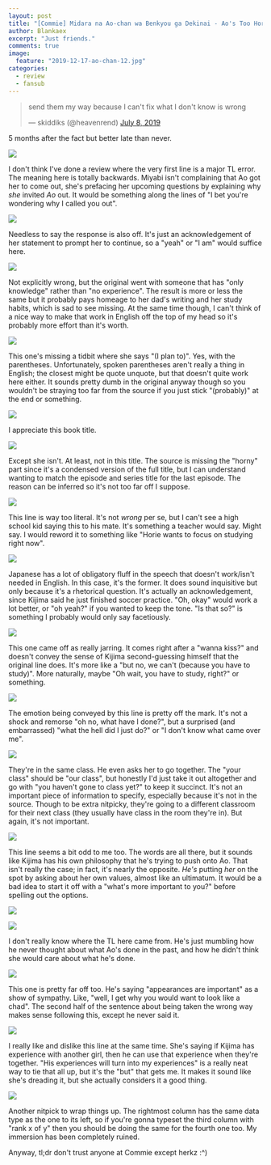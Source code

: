 ```yaml
---
layout: post
title: "[Commie] Midara na Ao-chan wa Benkyou ga Dekinai - Ao's Too Horny to Study - 12 [1469740F].mkv"
author: Blankaex
excerpt: "Just friends."
comments: true
image:
  feature: "2019-12-17-ao-chan-12.jpg"
categories:
  - review
  - fansub
---
```


<blockquote class="twitter-tweet tw-align-center"><p lang="en" dir="ltr">send them my way because I can&#39;t fix what I don&#39;t know is wrong</p>&mdash; skiddiks (@heavenrend) <a href="https://twitter.com/heavenrend/status/1148188884997685254?ref_src=twsrc%5Etfw">July 8, 2019</a></blockquote> <script async src="https://platform.twitter.com/widgets.js" charset="utf-8"></script>

5 months after the fact but better late than never.

![](https://i.imgur.com/DoJqMEO.png)

I don't think I've done a review where the very first line is a major TL error. The meaning here is totally backwards. Miyabi isn't complaining that Ao got her to come out, she's prefacing her upcoming questions by explaining why _she_ invited _Ao_ out. It would be something along the lines of "I bet you're wondering why I called you out".

![](https://i.imgur.com/uSOlSFC.png)

Needless to say the response is also off. It's just an acknowledgement of her statement to prompt her to continue, so a "yeah" or "I am" would suffice here.

![](https://i.imgur.com/YTX51TV.png)

Not explicitly wrong, but the original went with someone that has "only knowledge" rather than "no experience". The result is more or less the same but it probably pays homeage to her dad's writing and her study habits, which is sad to see missing. At the same time though, I can't think of a nice way to make that work in English off the top of my head so it's probably more effort than it's worth.

![](https://i.imgur.com/3Tb30Tl.png)

This one's missing a tidbit where she says "(I plan to)". Yes, with the parentheses. Unfortunately, spoken parentheses aren't really a thing in English; the closest might be quote unquote, but that doesn't quite work here either. It sounds pretty dumb in the original anyway though so you wouldn't be straying too far from the source if you just stick "(probably)" at the end or something.

![](https://i.imgur.com/He7ezBD.png)

I appreciate this book title.

![](https://i.imgur.com/B7Pb4L8.png)

Except she isn't. At least, not in this title. The source is missing the "horny" part since it's a condensed version of the full title, but I can understand wanting to match the episode and series title for the last episode. The reason can be inferred so it's not too far off I suppose.

![](https://i.imgur.com/2T9axiH.png)

This line is way too literal. It's not _wrong_ per se, but I can't see a high school kid saying this to his mate. It's something a teacher would say. Might say. I would reword it to something like "Horie wants to focus on studying right now".

![](https://i.imgur.com/IMeXflm.png)

Japanese has a lot of obligatory fluff in the speech that doesn't work/isn't needed in English. In this case, it's the former. It does sound inquisitive but only because it's a rhetorical question. It's actually an acknowledgement, since Kijima said he just finished soccer practice. "Oh, okay" would work a lot better, or "oh yeah?" if you wanted to keep the tone. "Is that so?" is something I probably would only say facetiously.

![](https://i.imgur.com/J8rj51r.png)

This one came off as really jarring. It comes right after a "wanna kiss?" and doesn't convey the sense of Kijima second-guessing himself that the original line does. It's more like a "but no, we can't (because you have to study)". More naturally, maybe "Oh wait, you have to study, right?" or something.

![](https://i.imgur.com/QiVr16D.png)

The emotion being conveyed by this line is pretty off the mark. It's not a shock and remorse "oh no, what have I done?", but a surprised (and embarrassed) "what the hell did I just do?" or "I don't know what came over me".

![](https://i.imgur.com/dwDHrXr.png)

They're in the same class. He even asks her to go together. The "your class" should be "our class", but honestly I'd just take it out altogether and go with "you haven't gone to class yet?" to keep it succinct. It's not an important piece of information to specify, especially because it's not in the source. Though to be extra nitpicky, they're going to a different classroom for their next class (they usually have class in the room they're in). But again, it's not important.

![](https://i.imgur.com/nNe2LO1.png)

This line seems a bit odd to me too. The words are all there, but it sounds like Kijima has his own philosophy that he's trying to push onto Ao. That isn't really the case; in fact, it's nearly the opposite. _He's_ putting _her_ on the spot by asking about her own values, almost like an ultimatum. It would be a bad idea to start it off with a "what's more important to you?" before spelling out the options.

![](https://i.imgur.com/m5kv2ja.png)

![](https://i.imgur.com/FwzbsVU.png)

I don't really know where the TL here came from. He's just mumbling how he never thought about what Ao's done in the past, and how he didn't think she would care about what he's done.

![](https://i.imgur.com/G5KWRyv.png)

This one is pretty far off too. He's saying "appearances are important" as a show of sympathy. Like, "well, I get why you would want to look like a chad". The second half of the sentence about being taken the wrong way makes sense following this, except he never said it.

![](https://i.imgur.com/aXmYJYf.png)

I really like and dislike this line at the same time. She's saying if Kijima has experience with another girl, then he can use that experience when they're together. "His experiences will turn into my experiences" is a really neat way to tie that all up, but it's the "but" that gets me. It makes it sound like she's dreading it, but she actually considers it a good thing.

![](https://i.imgur.com/DTTtxyN.png)

Another nitpick to wrap things up. The rightmost column has the same data type as the one to its left, so if you're gonna typeset the third column with "rank x of y" then you should be doing the same for the fourth one too. My immersion has been completely ruined.

Anyway, tl;dr don't trust anyone at Commie except herkz :^)
